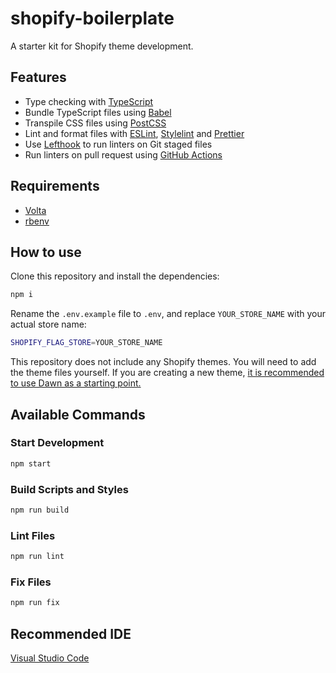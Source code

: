 # shopify-boilerplate

A starter kit for Shopify theme development.

## Features

- Type checking with [TypeScript](https://www.typescriptlang.org/)
- Bundle TypeScript files using [Babel](https://babeljs.io/)
- Transpile CSS files using [PostCSS](https://postcss.org/)
- Lint and format files with [ESLint](https://eslint.org/), [Stylelint](https://stylelint.io/) and [Prettier](https://prettier.io/)
- Use [Lefthook](https://github.com/evilmartians/lefthook) to run linters on Git staged files
- Run linters on pull request using [GitHub Actions](https://github.co.jp/features/actions)

## Requirements

- [Volta](https://volta.sh/)
- [rbenv](https://github.com/rbenv/rbenv)

## How to use

Clone this repository and install the dependencies:

```bash
npm i
```

Rename the `.env.example` file to `.env`, and replace `YOUR_STORE_NAME` with your actual store name:

```bash
SHOPIFY_FLAG_STORE=YOUR_STORE_NAME
```

This repository does not include any Shopify themes. You will need to add the theme files yourself. If you are creating a new theme, [it is recommended to use Dawn as a starting point.](https://github.com/Shopify/dawn?tab=readme-ov-file#getting-started)

## Available Commands

### Start Development

```bash
npm start
```

### Build Scripts and Styles

```bash
npm run build
```

### Lint Files

```bash
npm run lint
```

### Fix Files

```bash
npm run fix
```

## Recommended IDE

[Visual Studio Code](https://code.visualstudio.com/)
